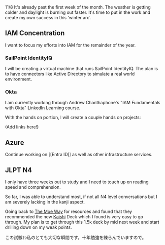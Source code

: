 11/8 It's already past the first week of the month. The weather is getting colder and daylight is burning out faster. It's time to put in the work and create my own success in this 'winter arc'.

## IAM Concentration
I want to focus my efforts into IAM for the remainder of the year.
### SailPoint IdentityIQ
I will be creating a virtual machine that runs SailPoint IdentityIQ. The plan is to have connectors like Active Directory to simulate a real world environment.

### Okta
I am currently working through Andrew Chanthaphone's "IAM Fundamentals with Okta" LinkedIn Learning course.

With the hands on portion, I will create a couple hands on projects:

(Add links here!)

## Azure
Continue working on [[Entra ID]] as well as other infrastructure services.

## JLPT N4
I only have three weeks out to study and I need to touch up on reading speed and comprehension.

So far, I was able to understand most, if not all N4 level conversations but I am severely lacking in the kanji aspect. 

Going back to [The Moe Way](https://learnjapanese.moe/resources/) for resources and found that they recommended the new [Kaishi](https://ankiweb.net/shared/info/1196762551) Deck which I found is very easy to go through. My plan is to get through this 1.5k deck by mid next week and start drilling down on my weak points. 

この試験わ私のとても大切な瞬間です。十年勉強を練らんでいますので。

